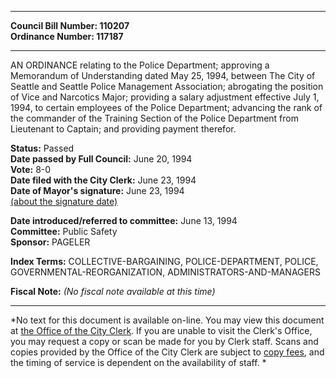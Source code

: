 * * * * *  
  
**Council Bill Number: [](#h0)[](#h2)110207**   
**Ordinance Number: 117187**  
  
* * * * *  
  
AN ORDINANCE relating to the Police Department; approving a Memorandum of Understanding dated May 25, 1994, between The City of Seattle and Seattle Police Management Association; abrogating the position of Vice and Narcotics Major; providing a salary adjustment effective July 1, 1994, to certain employees of the Police Department; advancing the rank of the commander of the Training Section of the Police Department from Lieutenant to Captain; and providing payment therefor.  
  
**Status:** Passed   
**Date passed by Full Council:** June 20, 1994   
**Vote:** 8-0   
**Date filed with the City Clerk:** June 23, 1994   
**Date of Mayor's signature:** June 23, 1994   
[(about the signature date)](/~public/approvaldate.htm)   
  
  
**Date introduced/referred to committee:** June 13, 1994   
**Committee:** Public Safety   
**Sponsor:** PAGELER   
  
**Index Terms:** COLLECTIVE-BARGAINING, POLICE-DEPARTMENT, POLICE, GOVERNMENTAL-REORGANIZATION, ADMINISTRATORS-AND-MANAGERS  
  
**Fiscal Note:** *(No fiscal note available at this time)*  
  
* * * * *  
  
*No text for this document is available on-line. You may view this document at [the Office of the City Clerk](http://www.seattle.gov/leg/clerk/contactUs.htm). If you are unable to visit the Clerk's Office, you may request a copy or scan be made for you by Clerk staff. Scans and copies provided by the Office of the City Clerk are subject to [copy fees](http://clerk.seattle.gov/~public/clerkfees.htm), and the timing of service is dependent on the availability of staff. *  
  
  
